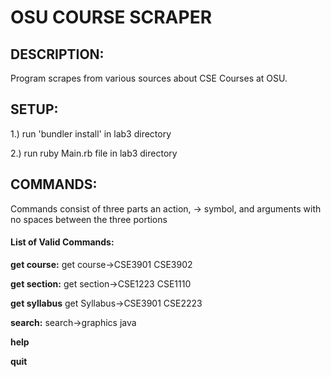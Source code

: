 # OSU COURSE SCRAPER

## DESCRIPTION:
Program scrapes from various sources about CSE Courses at OSU.

## SETUP:
1.) run 'bundler install' in lab3 directory

2.) run ruby Main.rb file in lab3 directory

## COMMANDS: 
Commands consist of three parts an action, -> symbol, and arguments with no spaces between the three portions

####  List of Valid Commands:
  
  **get course:** get course->CSE3901 CSE3902
  
  **get section:** get section->CSE1223 CSE1110
  
  **get syllabus** get Syllabus->CSE3901 CSE2223
  
  **search:** search->graphics java
  
  **help**
  
  **quit**
